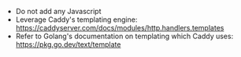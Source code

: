 - Do not add any Javascript
- Leverage Caddy's templating engine: https://caddyserver.com/docs/modules/http.handlers.templates
- Refer to Golang's documentation on templating which Caddy uses: https://pkg.go.dev/text/template
